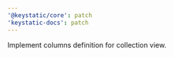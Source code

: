 ```yaml
---
'@keystatic/core': patch
'keystatic-docs': patch
---
```


Implement columns definition for collection view.
